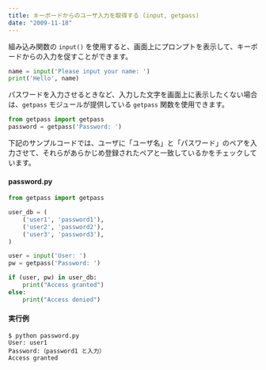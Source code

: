 ```yaml
---
title: キーボードからのユーザ入力を取得する (input, getpass)
date: "2009-11-18"
---
```


組み込み関数の `input()` を使用すると、画面上にプロンプトを表示して、キーボードからの入力を促すことができます。

```python
name = input('Please input your name: ')
print('Hello', name)
```

パスワードを入力させるときなど、入力した文字を画面上に表示したくない場合は、`getpass` モジュールが提供している `getpass` 関数を使用できます。

```python
from getpass import getpass
password = getpass('Password: ')
```

下記のサンプルコードでは、ユーザに「ユーザ名」と「パスワード」のペアを入力させて、それらがあらかじめ登録されたペアと一致しているかをチェックしています。

#### password.py

```python
from getpass import getpass

user_db = (
    ('user1', 'password1'),
    ('user2', 'password2'),
    ('user3', 'password3'),
)

user = input('User: ')
pw = getpass('Password: ')

if (user, pw) in user_db:
    print("Access granted")
else:
    print("Access denied")
```

#### 実行例

```
$ python password.py
User: user1
Password:（password1 と入力）
Access granted
```

